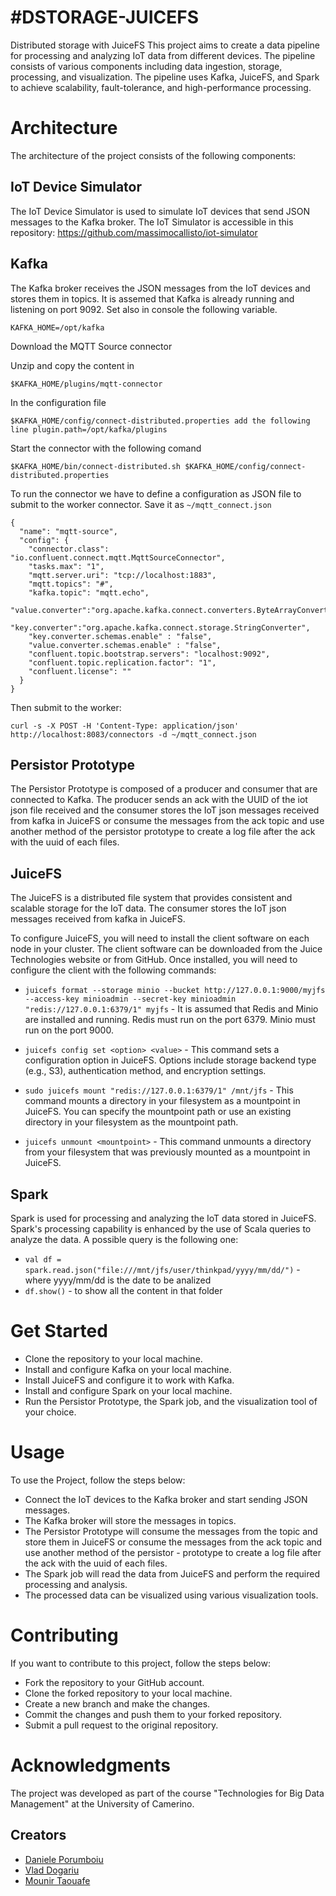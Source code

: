 # #DSTORAGE-JUICEFS

Distributed storage with JuiceFS
This project aims to create a data pipeline for processing and analyzing IoT data from different devices. The pipeline consists of various components including data ingestion, storage, processing, and visualization. The pipeline uses Kafka, JuiceFS, and Spark to achieve scalability, fault-tolerance, and high-performance processing.

# Architecture

The architecture of the project consists of the following components:

## IoT Device Simulator
  The IoT Device Simulator is used to simulate IoT devices that send JSON messages to the Kafka broker. The IoT Simulator is accessible in this repository:
  https://github.com/massimocallisto/iot-simulator

## Kafka
The Kafka broker receives the JSON messages from the IoT devices and stores them in topics.
It is assemed that Kafka is already running and listening on port 9092.
Set also in console the following variable.

    KAFKA_HOME=/opt/kafka

Download the MQTT Source connector

Unzip and copy the content in 
 
    $KAFKA_HOME/plugins/mqtt-connector

In the configuration file 

    $KAFKA_HOME/config/connect-distributed.properties add the following line plugin.path=/opt/kafka/plugins

Start the connector with the following comand 

    $KAFKA_HOME/bin/connect-distributed.sh $KAFKA_HOME/config/connect-distributed.properties

To run the connector we have to define a configuration as JSON file to submit to the worker connector. Save it as `~/mqtt_connect.json`

```
{
  "name": "mqtt-source",
  "config": {
    "connector.class": "io.confluent.connect.mqtt.MqttSourceConnector",
    "tasks.max": "1",
    "mqtt.server.uri": "tcp://localhost:1883",
    "mqtt.topics": "#",
    "kafka.topic": "mqtt.echo",
    "value.converter":"org.apache.kafka.connect.converters.ByteArrayConverter",
    "key.converter":"org.apache.kafka.connect.storage.StringConverter",
    "key.converter.schemas.enable" : "false",
    "value.converter.schemas.enable" : "false",
    "confluent.topic.bootstrap.servers": "localhost:9092",
    "confluent.topic.replication.factor": "1",
    "confluent.license": ""
  }
}

```

Then submit to the worker:

    curl -s -X POST -H 'Content-Type: application/json' http://localhost:8083/connectors -d ~/mqtt_connect.json

## Persistor Prototype
  The Persistor Prototype is composed of a producer and consumer that are connected to Kafka. The producer sends an ack with the UUID of the iot json file  received and the consumer stores the IoT json messages received from kafka in JuiceFS or consume the messages from the ack topic and use another method of the persistor prototype to create a log file after the ack with the uuid of each files.
  
## JuiceFS
The JuiceFS is a distributed file system that provides consistent and scalable storage for the IoT data. The consumer stores the IoT json messages received from kafka in JuiceFS.

 To configure JuiceFS, you will need to install the client software on each node in your cluster. The client software can be downloaded from the Juice Technologies website or from GitHub. Once installed, you will need to configure the client with the following commands:

 - `juicefs format --storage minio --bucket http://127.0.0.1:9000/myjfs --access-key minioadmin --secret-key minioadmin "redis://127.0.0.1:6379/1" myjfs` - It is assumed that Redis and Minio are installed and running. 
Redis must run on the port 6379.
Minio must run on the port 9000.

 - `juicefs config set <option> <value>` - This command sets a configuration option in JuiceFS. Options include storage backend type (e.g., S3), authentication method, and encryption settings.

 - `sudo juicefs mount "redis://127.0.0.1:6379/1" /mnt/jfs` - This command mounts a directory in your filesystem as a mountpoint in JuiceFS. You can specify the mountpoint path or use an existing directory in your filesystem as the mountpoint path.

 - `juicefs unmount <mountpoint>` - This command unmounts a directory from your filesystem that was previously mounted as a mountpoint in JuiceFS.

## Spark
Spark is used for processing and analyzing the IoT data stored in JuiceFS. Spark's processing capability is enhanced by the use of Scala queries to analyze the data. A possible query is the following one:
- `val df = spark.read.json("file:///mnt/jfs/user/thinkpad/yyyy/mm/dd/")` - where yyyy/mm/dd is the date to be analized
- `df.show()` - to show all the content in that folder


# Get Started

- Clone the repository to your local machine.
- Install and configure Kafka on your local machine.
- Install JuiceFS and configure it to work with Kafka.
- Install and configure Spark on your local machine.
- Run the Persistor Prototype, the Spark job, and the visualization tool of your choice.

# Usage

To use the Project, follow the steps below:

- Connect the IoT devices to the Kafka broker and start sending JSON messages.
- The Kafka broker will store the messages in topics.
- The Persistor Prototype will consume the messages from the topic and store them in JuiceFS or consume the messages from the ack topic and use another method of the persistor - prototype to create a log file after the ack with the uuid of each files.
- The Spark job will read the data from JuiceFS and perform the required processing and analysis.
- The processed data can be visualized using various visualization tools.

# Contributing

If you want to contribute to this project, follow the steps below:

- Fork the repository to your GitHub account.
- Clone the forked repository to your local machine.
- Create a new branch and make the changes.
- Commit the changes and push them to your forked repository.
- Submit a pull request to the original repository.

# Acknowledgments

The project was developed as part of the course "Technologies for Big Data Management" at the University of Camerino.

 ## Creators <a name = "creators" > </a>
 
* [Daniele Porumboiu](https://github.com/rasphlat)
* [Vlad Dogariu](https://github.com/thevladdo)
* [Mounir Taouafe](https://github.com/muno1)


